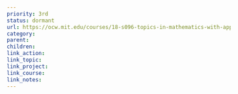 ```yaml
---
priority: 3rd
status: dormant
url: https://ocw.mit.edu/courses/18-s096-topics-in-mathematics-with-applications-in-finance-fall-2013/video_galleries/video-lectures/
category: 
parent: 
children: 
link_action: 
link_topic: 
link_project: 
link_course: 
link_notes: 
---
```

